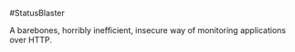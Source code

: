 #StatusBlaster

A barebones, horribly inefficient, insecure way of monitoring
applications over HTTP. 